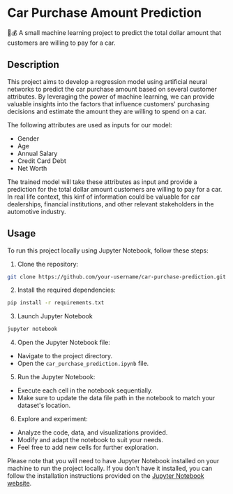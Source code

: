 # Car Purchase Amount Prediction

🚗💰 A small machine learning project to predict the total dollar amount that customers are willing to pay for a car.

## Description

This project aims to develop a regression model using artificial neural networks to predict the car purchase amount based on several customer attributes. By leveraging the power of machine learning, we can provide valuable insights into the factors that influence customers' purchasing decisions and estimate the amount they are willing to spend on a car.

The following attributes are used as inputs for our model:

- Gender
- Age
- Annual Salary
- Credit Card Debt
- Net Worth

The trained model will take these attributes as input and provide a prediction for the total dollar amount customers are willing to pay for a car. In real life context, this kinf of information could be valuable for car dealerships, financial institutions, and other relevant stakeholders in the automotive industry.

## Usage

To run this project locally using Jupyter Notebook, follow these steps:

1. Clone the repository:
```bash
git clone https://github.com/your-username/car-purchase-prediction.git
```

2. Install the required dependencies:
```bash
pip install -r requirements.txt
```

3. Launch Jupyter Notebook
```bash
jupyter notebook
```

4. Open the Jupyter Notebook file:
- Navigate to the project directory.
- Open the `car_purchase_prediction.ipynb` file.

5. Run the Jupyter Notebook:
- Execute each cell in the notebook sequentially.
- Make sure to update the data file path in the notebook to match your dataset's location.

6. Explore and experiment:
- Analyze the code, data, and visualizations provided.
- Modify and adapt the notebook to suit your needs.
- Feel free to add new cells for further exploration.

Please note that you will need to have Jupyter Notebook installed on your machine to run the project locally. If you don't have it installed, you can follow the installation instructions provided on the [Jupyter Notebook website](https://jupyter.org/install.html).
